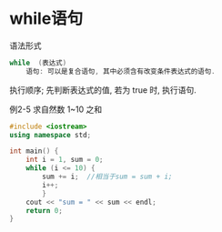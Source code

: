 # while语句

语法形式

```cpp
while  (表达式)
    语句: 可以是复合语句, 其中必须含有改变条件表达式的语句.
```

执行顺序; 先判断表达式的值, 若为 true 时, 执行语句.

例2-5 求自然数 1~10 之和

```cpp
#include <iostream>
using namespace std;

int main() {
    int i = 1, sum = 0;
    while (i <= 10) {
        sum += i;  //相当于sum = sum + i;
        i++;
        }
    cout << "sum = " << sum << endl;
    return 0;
}
```
